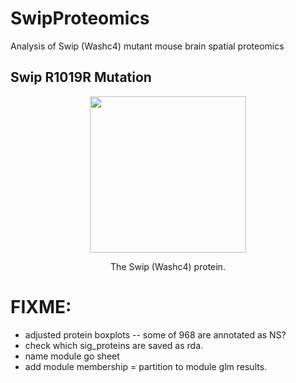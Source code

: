 # SwipProteomics

Analysis of Swip (Washc4) mutant mouse brain spatial proteomics

## Swip R1019R Mutation

<p align="center">
  <img src="./models/Swip.gif" height="250" />
</p>
<p align="center">The Swip (Washc4) protein.<p align="center">

# FIXME:
* adjusted protein boxplots -- some  of 968 are annotated as NS?
* check which sig_proteins are saved as rda.
* name module go sheet
* add module membership = partition to module glm results.
